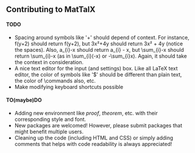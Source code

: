 ## Contributing to MatTalX

#### TODO
- Spacing around symbols like '+' should depend of context. For instance, f(y+2) should return f(y+2), but 3x²+4y should return 3x² + 4y (notice the spaces). Also, a_{i}-x should return a_{i} - x, but \sum_{i}-x should return \sum_{i}-x (as in \sum_{i}(-x) or -\sum_{i}x). Again, it should take the context in consideration.
- A nice text editor for the input (and settings) box. Like all LaTeX text editor, the color of symbols like '$' should be different than plain text, the color of \commands also, etc.
- Make modifying keyboard shortcuts possible

#### TO(maybe)DO
- Adding new environment like *proof*, *theorem*, etc. with their corresponding style and font.
- New packages are welcomed! However, please submit packages that might benefit multiple users.
- Cleaning up the code (including HTML and CSS) or simply adding comments that helps with code readability is always appreciated!